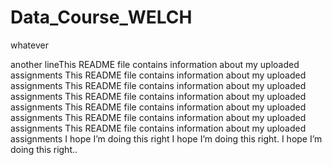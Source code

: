 # Data_Course_WELCH

whatever

another lineThis README file contains information about my uploaded assignments
This README file contains information about my uploaded assignments
This README file contains information about my uploaded assignments
This README file contains information about my uploaded assignments
This README file contains information about my uploaded assignments
This README file contains information about my uploaded assignments
This README file contains information about my uploaded assignments
I hope I’m doing this right
I hope I’m doing this right.
I hope I’m doing this right..
